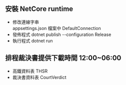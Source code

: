 ## 安裝 NetCore runtime


- 修改連線字串  
appsettings.json 檔案中 DefaultConnection
- 發佈程式
dotnet publish --configuration Release
- 執行程式
dotnet run
## 排程裁決書提供下載時間 12:00~06:00 
- 高鐵資料表    THSR
- 裁決書資料表  CourtVerdict

